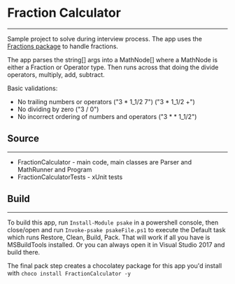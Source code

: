 # Fraction Calculator
--------------------

Sample project to solve during interview process.  The app uses the [Fractions package](https://github.com/danm-de/Fractions/blob/master/license.txt) to handle fractions.

The app parses the string[] args into a MathNode[] where a MathNode is either a Fraction or Operator type.  Then runs across that doing the divide operators, multiply, add, subtract.  

Basic validations:
* No trailing numbers or operators ("3 * 1_1/2 7") ("3 * 1_1/2 +") 
* No dividing by zero ("3 / 0")
* No incorrect ordering of numbers and operators ("3 * * 1_1/2")

## Source
----------

* FractionCalculator - main code, main classes are Parser and MathRunner and Program
* FractionCalculatorTests - xUnit tests

## Build
---------

To build this app, run `Install-Module psake` in a powershell console, then close/open and run `Invoke-psake psakeFile.ps1` to execute the Default task which runs Restore, Clean, Build, Pack. That will work if all you have is MSBuildTools installed.  Or you can always open it in Visual Studio 2017 and build there.  

The final pack step creates a chocolatey package for this app you'd install with `choco install FractionCalculator -y`
